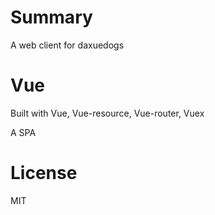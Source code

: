 # Summary

A web client for daxuedogs

# Vue

Built with Vue, Vue-resource, Vue-router, Vuex

A SPA

# License

MIT
